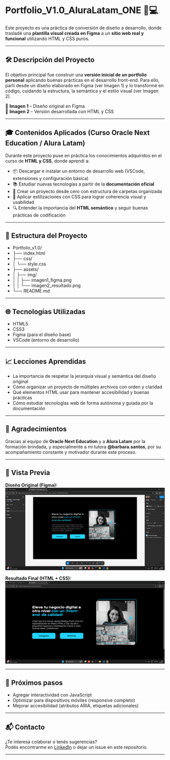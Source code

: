 # Portfolio_V1.0_AluraLatam_ONE 🎨💻

Este proyecto es una práctica de conversión de diseño a desarrollo, donde trasladé una **plantilla visual creada en Figma** a un **sitio web real y funcional** utilizando HTML y CSS puros.

---

## 🛠️ Descripción del Proyecto

El objetivo principal fue construir una **versión inicial de un portfolio personal** aplicando buenas prácticas en el desarrollo front-end. Para ello, partí desde un diseño elaborado en Figma (ver Imagen 1) y lo transformé en código, cuidando la estructura, la semántica y el estilo visual (ver Imagen 2).

📌 **Imagen 1** – Diseño original en Figma  
📌 **Imagen 2** – Versión desarrollada con HTML y CSS

---

## 🎓 Contenidos Aplicados (Curso Oracle Next Education / Alura Latam)

Durante este proyecto puse en práctica los conocimientos adquiridos en el curso de **HTML y CSS**, donde aprendí a:

- 📦 Descargar e instalar un entorno de desarrollo web (VSCode, extensiones y configuración básica)
- 📚 Estudiar nuevas tecnologías a partir de la **documentación oficial**
- 🧱 Crear un proyecto desde cero con estructura de carpetas organizada
- 🎨 Aplicar estilizaciones con CSS para lograr coherencia visual y usabilidad
- 🔍 Entender la importancia del **HTML semántico** y seguir buenas prácticas de codificación

---

## 📂 Estructura del Proyecto

- Portfolio_v1.0/
- ├── index.html
- ├── css/
- │ └── style.css
- ├── assets/
- │ ├── img/
- │ │ ├── imagen1_figma.png
- │ │ └── imagen2_resultado.png
- └── README.md

  
---

## 🌐 Tecnologías Utilizadas

- HTML5
- CSS3
- Figma (para el diseño base)
- VSCode (entorno de desarrollo)

---

## 📈 Lecciones Aprendidas

- La importancia de respetar la jerarquía visual y semántica del diseño original  
- Cómo organizar un proyecto de múltiples archivos con orden y claridad  
- Qué elementos HTML usar para mantener accesibilidad y buenas prácticas  
- Cómo estudiar tecnologías web de forma autónoma y guiada por la documentación

---

## 🙌 Agradecimientos

Gracias al equipo de **Oracle Next Education** y a **Alura Latam** por la formación brindada, y especialmente a mi tutora **@barbara.santos**, por su acompañamiento constante y motivador durante este proceso.

---

## 📸 Vista Previa

**Diseño Original (Figma):**  
![Vista previa del diseño en Figma](./proyecto_figma/figma.png)

**Resultado Final (HTML + CSS):**  
![Versión desarrollada](./proyecto_figma/code.png)

---

## 🚀 Próximos pasos

- Agregar interactividad con JavaScript
- Optimizar para dispositivos móviles (responsive completo)
- Mejorar accesibilidad (atributos ARIA, etiquetas adicionales)

---

## 📬 Contacto

¿Te interesa colaborar o tenés sugerencias?  
Podés encontrarme en [LinkedIn](https://www.linkedin.com/in/tuusuario) o dejar un issue en este repositorio.

---
